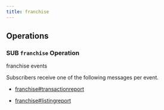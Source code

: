 ```yaml
---
title: franchise
---
```

## Operations



### SUB `franchise` Operation

franchise events

Subscribers receive one of the following messages per event.

* [franchise#transactionreport](message/franchise.transactionreport)

* [franchise#listingreport](message/franchise.listingreport)


